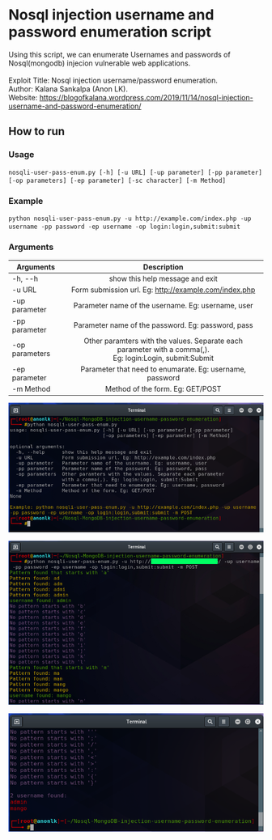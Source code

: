 # Nosql injection username and password enumeration script
Using this script, we can enumerate Usernames and passwords of Nosql(mongodb) injecion vulnerable web applications.
<br /><br />
Exploit Title: Nosql injection username/password enumeration.<br />
Author: Kalana Sankalpa (Anon LK).<br />
Website: https://blogofkalana.wordpress.com/2019/11/14/nosql-injection-username-and-password-enumeration/<br />

## How to run 

### Usage

```
nosqli-user-pass-enum.py [-h] [-u URL] [-up parameter] [-pp parameter] [-op parameters] [-ep parameter] [-sc character] [-m Method]
```

### Example

```
python nosqli-user-pass-enum.py -u http://example.com/index.php -up username -pp password -ep username -op login:login,submit:submit
```

### Arguments

| Arguments        | Description           |
| ------------- |:-------------:|
| -h, --h      | show this help message and exit |
| -u URL      | Form submission url. Eg: http://example.com/index.php      |
| -up parameter | Parameter name of the username. Eg: username, user      |
| -pp parameter | Parameter name of the password. Eg: password, pass      |
| -op parameters | Other paramters with the values. Separate each parameter with a comma(,). <br />Eg: login:Login, submit:Submit      |
| -ep parameter | Parameter that need to enumarate. Eg: username, password      |
| -m Method | Method of the form. Eg: GET/POST      |

![alt test](screenshots/usage.png)

![alt test](screenshots/run.jpg)

![alt test](screenshots/result.png)
